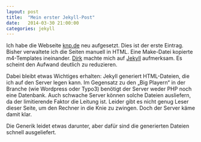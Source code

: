 ```yaml
---
layout: post
title:  "Mein erster Jekyll-Post"
date:   2014-03-30 21:00:00
categories: jekyll
---
```


Ich habe die Webseite [knp.de] neu aufgesetzt. Dies ist der erste Eintrag. Bisher verwaltete ich die Seiten manuell in HTML. Eine Make-Datei kopierte m4-Templates ineinander. [Dirk] machte mich auf [Jekyll] aufmerksam. Es scheint den Aufwand deutlich zu reduzieren.

Dabei bleibt etwas Wichtiges erhalten: Jekyll generiert HTML-Dateien, die ich auf den Server legen kann. Im Gegensatz zu den „Big Playern“ in der Branche (wie Wordpress oder Typo3) benötigt der Server weder PHP noch eine Datenbank. Auch schwache Server können solche Dateien ausliefern, da der limitierende Faktor die Leitung ist. Leider gibt es nicht genug Leser dieser Seite, um den Rechner in die Knie zu zwingen. Doch der Server käme damit klar.

Die Generik leidet etwas darunter, aber dafür sind die generierten Dateien schnell ausgeliefert.

[Dirk]: http://www.dirkkoller.de
[knp.de]: http://www.knp.de
[Jekyll]: http://jekyllrb.com
